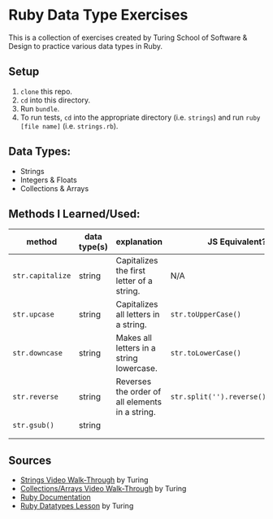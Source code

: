 # Ruby Data Type Exercises

This is a collection of exercises created by Turing School of Software & Design to practice various data types in Ruby.

## Setup
1. `clone` this repo.
2. `cd` into this directory.
3. Run `bundle`.
4. To run tests, `cd` into the appropriate directory (i.e. `strings`) and run `ruby [file name]` (i.e. `strings.rb`).

## Data Types:
  * Strings 
  * Integers & Floats
  * Collections & Arrays 
  
## Methods I Learned/Used:
| method | data type(s) | explanation | JS Equivalent? |
|---|---|---|---|
|`str.capitalize`|string|Capitalizes the first letter of a string.|N/A|
|`str.upcase`|string|Capitalizes all letters in a string.|`str.toUpperCase()`|
|`str.downcase`|string|Makes all letters in a string lowercase.|`str.toLowerCase()`|
|`str.reverse`|string|Reverses the order of all elements in a string.|`str.split('').reverse().join('')`|
|`str.gsub()`|string|||
|||||
|||||
  
## Sources
  * [Strings Video Walk-Through](https://youtu.be/BKqo2w0W7S0) by Turing
  * [Collections/Arrays Video Walk-Through](https://youtu.be/RUnd1Uu0AyE) by Turing
  * [Ruby Documentation](https://www.ruby-lang.org/en/documentation/)
  * [Ruby Datatypes Lesson](https://backend.turing.io/module1/lessons/datatypes) by Turing
  
